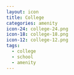 ```yaml
---
layout: icon
title: College
categories: amenity
icon-24: college-24.png
icon-18: college-18.png
icon-12: college-12.png
tags:
  - college
  - school
  - amenity
---
```

